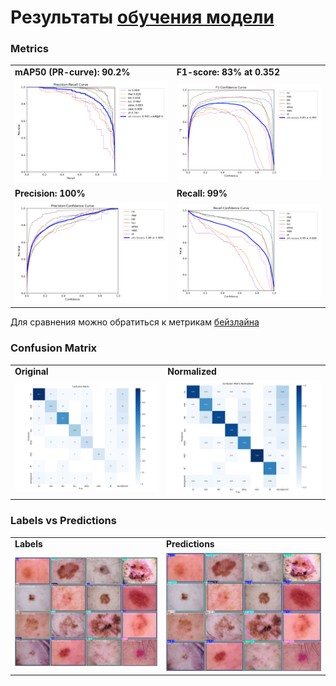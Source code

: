 # Результаты [обучения модели](../src/skin_cv/yolo-training.ipynb)

### Metrics

<table>
<tr>
<td> <b> mAP50 (PR-curve): 90.2% </b> </td>

<td> <b> F1-score: 83% at 0.352 </b> </td>
</tr> 
<tr>
<td> <img src="./images/training/val3/PR_curve.png" alt="pr" width=512/></td>

<td> <img src="./images/training/val3/F1_curve.png" alt="f1" width=512/></td>
</tr> 
<tr>
<td> <b> Precision: 100% </b> </td>

<td> <b> Recall: 99% </b> </td>
</tr> 
<tr>
<td> <img src="./images/training/val3/P_curve.png" alt="pr" width=512/></td>

<td> <img src="./images/training/val3/R_curve.png" alt="f1" width=512/></td>
</tr> 
</table>

Для сравнения можно обратиться к метрикам [бейзлайна](../src/skin_cv/cancer-baseline.ipynb)

### Confusion Matrix

<table>
<tr>
<td> <b> Original </b> </td>

<td> <b> Normalized </b> </td>
</tr> 
<tr>
<td> <img src="./images/training/val3/confusion_matrix.png" alt="confusion matrix" width=512/></td>

<td> <img src="./images/training/val3/confusion_matrix_normalized.png" alt="normalized" width=512/></td>
</tr> 
</table>

### Labels vs Predictions

<table>
<tr>
<td> <b> Labels </b> </td>

<td> <b> Predictions </b> </td>
</tr> 
<tr>
<td> <img src="./images/training/val3/val_batch2_labels.jpg" alt="labels" width=512/></td>

<td> <img src="./images/training/val3/val_batch2_pred.jpg" alt="pred" width=512/></td>
</tr> 
</table>
